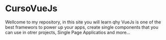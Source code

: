 # CursoVueJs
Wellcome to my repository, in this site you will learn qhy VueJs is one of the best framewors to power up your apps, create single components that you can use in otrer projects, Single Page Applicatios and more...
